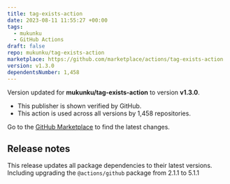 ```yaml
---
title: tag-exists-action
date: 2023-08-11 11:55:27 +00:00
tags:
  - mukunku
  - GitHub Actions
draft: false
repo: mukunku/tag-exists-action
marketplace: https://github.com/marketplace/actions/tag-exists-action
version: v1.3.0
dependentsNumber: 1,458
---
```



Version updated for **mukunku/tag-exists-action** to version **v1.3.0**.
- This publisher is shown verified by GitHub.
- This action is used across all versions by 1,458 repositories.

Go to the [GitHub Marketplace](https://github.com/marketplace/actions/tag-exists-action) to find the latest changes.

## Release notes

This release updates all package dependencies to their latest versions. Including upgrading the `@actions/github` package from 2.1.1 to 5.1.1
